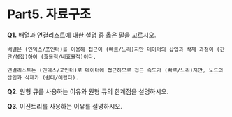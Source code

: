 # Part5. 자료구조

**Q1.** 배열과 연결리스트에 대한 설명 중 옳은 말을 고르시오.

    배열은 (인덱스/포인터)를 이용해 접근이 (빠르/느리)지만 데이터의 삽입과 삭제 과정이 (간단/복잡)하여 (효율적/비효율적)이다.
    
    연결리스트는 (인덱스/포인터)로 데이터에 접근하므로 접근 속도가 (빠르/느리)지만, 노드의 삽입과 삭제가 (쉽다/어렵다).

**Q2.** 원형 큐를 사용하는 이유와 원형 큐의 한계점을 설명하시오.

**Q3.** 이진트리를 사용하는 이유를 설명하시오.
